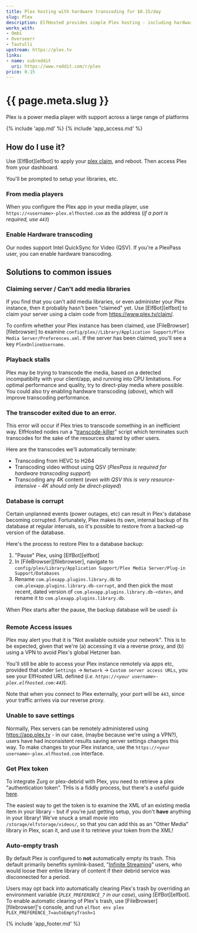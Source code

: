 ```yaml
---
title: Plex hosting with hardware transcoding for $0.15/day
slug: Plex
description: ElfHosted provides simple Plex hosting - including hardware transcoding
works_with:
- Ombi
- Overseerr
- Tautulli
upstream: https://plex.tv
links:
- name: subreddit
  uri: https://www.reddit.com/r/plex
price: 0.15
---
```


# {{ page.meta.slug }}

Plex is a power media player with support across a large range of platforms

{% include 'app.md' %}
{% include 'app_access.md' %}

## How do I use it?

Use [ElfBot][elfbot] to apply your [plex claim](https://www.plex.tv/claim/), and reboot. Then access Plex from your dashboard.

You'll be prompted to setup your libraries, etc.

### From media players

When you configure the Plex app in your media player, use `https://<username>-plex.elfhosted.com` as the address (*if a port is required, use `443`*)

### Enable Hardware transcoding

Our nodes support Intel QuickSync for Video (QSV). If you're a PlexPass user, you can enable hardware transcoding.

## Solutions to common issues

### Claiming server / Can't add media libraries

If you find that you can't add media libraries, or even administer your Plex instance, then it probably hasn't been "claimed" yet. Use [ElfBot][elfbot] to claim your server using a claim code from https://www.plex.tv/claim/.

To confirm whether your Plex instance has been claimed, use [FileBrowser][filebrowser] to examine `config/plex//Library/Application Support/Plex Media Server/Preferences.xml`. If the server has been claimed, you'll see a key `PlexOnlineUsername`.

### Playback stalls

Plex may be trying to transcode the media, based on a detected incompatibilty with your client/app, and running into CPU limitations. For optimal performance and quality, try to direct-play media where possible. You could also try enabling hardware transcoding (*above*), which will improve transcoding performance.

### The transcoder exited due to an error.

This error will occur if Plex tries to transcode something in an inefficient way. ElfHosted nodes run a "[transcode-killer](https://github.com/funkypenguin/elf-infra/blob/ci/roles/node/files/kill-unwanted-transcodes.sh)" script which terminates such transcodes for the sake of the resources shared by other users.

Here are the transcodes we'll automatically terminate:

* Transcoding from HEVC to H264
* Transcoding video without using QSV (*PlexPass is required for hardware transcoding support*)
* Transcoding any 4K content (*even with QSV this is very resource-intensive - 4K should only be direct-played*)

### Database is corrupt

Certain unplanned events (power outages, etc) can result in Plex's database becoming corrupted. Fortunately, Plex makes its own, internal backup of its database at regular intervals, so it's possible to restore from a backed-up version of the database.

Here's the process to restore Plex to a database backup:

1. "Pause" Plex, using [ElfBot][elfbot]
2. In [FileBrowser][filebrowser], navigate to `config/plex/Library/Application Support/Plex Media Server/Plug-in Support/Databases`
3. Rename `com.plexapp.plugins.library.db` to `com.plexapp.plugins.library.db-corrupt`, and then pick the most recent, dated version of `com.plexapp.plugins.library.db-<date>`, and rename it to `com.plexapp.plugins.library.db`.

When Plex starts after the pause, the backup database will be used! :thumbsup:

### Remote Access issues

Plex may alert you that it is "Not available outside your network". This is to be expected, given that we're (a) accessing it via a reverse proxy, and (b) using a VPN to avoid Plex's global Hetzner ban. 

You'll still be able to access your Plex instance remotely via apps etc, provided that under `Settings` -> `Network` -> `Custom server access URLs`, you see your ElfHosted URL defined (*i.e. `https://<your username>-plex.elfhosted.com:443`*).

Note that when you connect to Plex externally, your port will be `443`, since your traffic arrives via our reverse proxy.

### Unable to save settings

Normally, Plex servers can be remotely administered using https://app.plex.tv - in our case, (maybe because we're using a VPN?), users have had inconsistent results saving server settings changes this way. To make changes to your Plex instance, use the `https://<your username>-plex.elfhosted.com` interface.

### Get Plex token

To integrate Zurg or plex-debrid with Plex, you need to retrieve a plex "authentication token". THis is a fiddly process, but there's a useful guide [here](https://support.plex.tv/articles/204059436-finding-an-authentication-token-x-plex-token/).

The easiest way to get the token is to examine the XML of an existing media item in your library - but if you're just getting setup, you don't **have** anything in your library! We've snuck a small movie into `/storage/elfstorage/videos/`, so that you can add this as an "Other Media" library in Plex, scan it, and use it to retrieve your token from the XML!

### Auto-empty trash

By default Plex is configured to **not** automatically empty its trash. This default primarily benefits symlink-based, "[Infinite Streaming](/guides/media/)" users, who would loose their entire library of content if their debrid service was disconnected for a period.

Users may opt back into automatically clearing Plex's trash by overriding an environment variable (*`PLEX_PREFERENCE_7` in our case*), using [ElfBot][elfbot]. To enable automatic clearing of Plex's trash, use [FileBrowser][filebrowser]'s console, and run `elfbot env plex PLEX_PREFERENCE_7=autoEmptyTrash=1`

{% include 'app_footer.md' %}